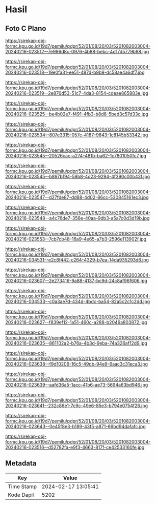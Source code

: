 # Hasil

## Foto C Plano

https://sirekap-obj-formc.kpu.go.id/19d7/pemilu/pdpr/52/01/08/20/03/5201082003004-20240216-023512--7e986d8c-0976-4b88-bebc-4d17d5779b98.jpg

https://sirekap-obj-formc.kpu.go.id/19d7/pemilu/pdpr/52/01/08/20/03/5201082003004-20240216-023518--19e0fa31-ee51-487d-b9b9-dc58ae4a6df7.jpg

https://sirekap-obj-formc.kpu.go.id/19d7/pemilu/pdpr/52/01/08/20/03/5201082003004-20240216-023519--2e876d53-51c7-4da3-8154-cdeae865883e.jpg

https://sirekap-obj-formc.kpu.go.id/19d7/pemilu/pdpr/52/01/08/20/03/5201082003004-20240216-023525--be4b02e7-f491-4fb3-b8d8-5bed3c57d33c.jpg

https://sirekap-obj-formc.kpu.go.id/19d7/pemilu/pdpr/52/01/08/20/03/5201082003004-20240216-023534--807e3315-057c-4187-9643-1c8145b53342.jpg

https://sirekap-obj-formc.kpu.go.id/19d7/pemilu/pdpr/52/01/08/20/03/5201082003004-20240216-023545--20526cac-a274-481b-ba62-1c7801050fc7.jpg

https://sirekap-obj-formc.kpu.go.id/19d7/pemilu/pdpr/52/01/08/20/03/5201082003004-20240216-023545--b897b194-58b8-4d23-9294-4f390c00b43f.jpg

https://sirekap-obj-formc.kpu.go.id/19d7/pemilu/pdpr/52/01/08/20/03/5201082003004-20240216-023547--d27fde87-dd88-4d02-86cc-530845161ec3.jpg

https://sirekap-obj-formc.kpu.go.id/19d7/pemilu/pdpr/52/01/08/20/03/5201082003004-20240216-023548--a4c76de7-356e-40aa-9db3-a5a7c0d3d19b.jpg

https://sirekap-obj-formc.kpu.go.id/19d7/pemilu/pdpr/52/01/08/20/03/5201082003004-20240216-023553--7cb7cb48-16a9-4e65-a7b3-2596e113902f.jpg

https://sirekap-obj-formc.kpu.go.id/19d7/pemilu/pdpr/52/01/08/20/03/5201082003004-20240216-034531--e2c8f442-c264-4329-b7ea-14da935293d6.jpg

https://sirekap-obj-formc.kpu.go.id/19d7/pemilu/pdpr/52/01/08/20/03/5201082003004-20240216-023607--2e273416-9a88-4137-bc9d-24c8af96f606.jpg

https://sirekap-obj-formc.kpu.go.id/19d7/pemilu/pdpr/52/01/08/20/03/5201082003004-20240216-034533--c0a3ae7d-434d-4bdc-ba54-82a5c2c1c2dd.jpg

https://sirekap-obj-formc.kpu.go.id/19d7/pemilu/pdpr/52/01/08/20/03/5201082003004-20240216-023627--f839ef12-1a51-460c-a288-b2046a803872.jpg

https://sirekap-obj-formc.kpu.go.id/19d7/pemilu/pdpr/52/01/08/20/03/5201082003004-20240216-023635--861102a2-b76a-4b3d-9eba-74a326af12d9.jpg

https://sirekap-obj-formc.kpu.go.id/19d7/pemilu/pdpr/52/01/08/20/03/5201082003004-20240216-023638--f9d10206-16c5-49db-94e9-6aac3c31eca3.jpg

https://sirekap-obj-formc.kpu.go.id/19d7/pemilu/pdpr/52/01/08/20/03/5201082003004-20240216-023639--aafd36a5-1acc-41b6-ae73-5694a63bd946.jpg

https://sirekap-obj-formc.kpu.go.id/19d7/pemilu/pdpr/52/01/08/20/03/5201082003004-20240216-023641--232c86e1-7c9c-49e6-85e3-b794e0754f26.jpg

https://sirekap-obj-formc.kpu.go.id/19d7/pemilu/pdpr/52/01/08/20/03/5201082003004-20240216-023643--0e45f8e3-b189-43f5-a871-66bd94dafafc.jpg

https://sirekap-obj-formc.kpu.go.id/19d7/pemilu/pdpr/52/01/08/20/03/5201082003004-20240216-023516--d52782fa-e9f3-4663-817f-ce42533160fe.jpg


## Metadata

| Key        | Value               |
| ---------- | ------------------- |
| Time Stamp | 2024-02-17 13:05:41 |
| Kode Dapil | 5202                |



